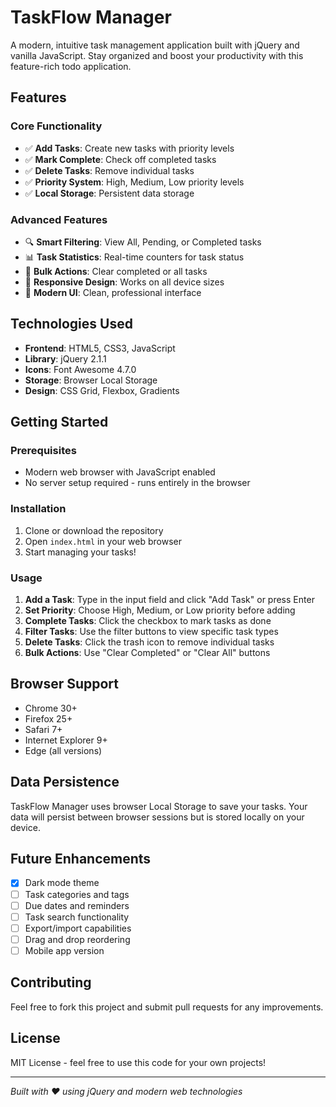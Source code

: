 # TaskFlow Manager

A modern, intuitive task management application built with jQuery and vanilla JavaScript. Stay organized and boost your productivity with this feature-rich todo application.

## Features

### Core Functionality
- ✅ **Add Tasks**: Create new tasks with priority levels
- ✅ **Mark Complete**: Check off completed tasks
- ✅ **Delete Tasks**: Remove individual tasks
- ✅ **Priority System**: High, Medium, Low priority levels
- ✅ **Local Storage**: Persistent data storage

### Advanced Features
- 🔍 **Smart Filtering**: View All, Pending, or Completed tasks
- 📊 **Task Statistics**: Real-time counters for task status
- 🧹 **Bulk Actions**: Clear completed or all tasks
- 📱 **Responsive Design**: Works on all device sizes
- 🎨 **Modern UI**: Clean, professional interface

## Technologies Used

- **Frontend**: HTML5, CSS3, JavaScript
- **Library**: jQuery 2.1.1
- **Icons**: Font Awesome 4.7.0
- **Storage**: Browser Local Storage
- **Design**: CSS Grid, Flexbox, Gradients

## Getting Started

### Prerequisites
- Modern web browser with JavaScript enabled
- No server setup required - runs entirely in the browser

### Installation
1. Clone or download the repository
2. Open `index.html` in your web browser
3. Start managing your tasks!

### Usage
1. **Add a Task**: Type in the input field and click "Add Task" or press Enter
2. **Set Priority**: Choose High, Medium, or Low priority before adding
3. **Complete Tasks**: Click the checkbox to mark tasks as done
4. **Filter Tasks**: Use the filter buttons to view specific task types
5. **Delete Tasks**: Click the trash icon to remove individual tasks
6. **Bulk Actions**: Use "Clear Completed" or "Clear All" buttons

## Browser Support

- Chrome 30+
- Firefox 25+
- Safari 7+
- Internet Explorer 9+
- Edge (all versions)

## Data Persistence

TaskFlow Manager uses browser Local Storage to save your tasks. Your data will persist between browser sessions but is stored locally on your device.

## Future Enhancements

- [x] Dark mode theme
- [ ] Task categories and tags
- [ ] Due dates and reminders
- [ ] Task search functionality
- [ ] Export/import capabilities
- [ ] Drag and drop reordering
- [ ] Mobile app version

## Contributing

Feel free to fork this project and submit pull requests for any improvements.

## License

MIT License - feel free to use this code for your own projects!

---

*Built with ❤️ using jQuery and modern web technologies*
